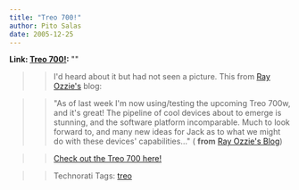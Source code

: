 ```yaml
---
title: "Treo 700!"
author: Pito Salas
date: 2005-12-25
---
```


**Link: [Treo 700!](None):** ""


>>

>> I'd heard about it but had not seen a picture. This from [Ray
Ozzie's](<http://spaces.msn.com/members/rayozzie/Blog/cns!1pyct_cYtbBtOBPDVAumMEdw!262.entry>)
blog:

>>

>> "As of last week I'm now using/testing the upcoming Treo 700w, and it's
great! The pipeline of cool devices about to emerge is stunning, and the
software platform incomparable. Much to look forward to, and many new ideas
for Jack as to what we might do with these devices' capabilities…" ( **from**
[Ray Ozzie's
Blog](<http://spaces.msn.com/members/rayozzie/Blog/cns!1pyct_cYtbBtOBPDVAumMEdw!262.entry>))

>>

>> [Check out the Treo 700 here!](<http://vzwshop.com/treo700w/>)

>>

>> Technorati Tags: [treo](<http://www.technorati.com/tag/treo>)


